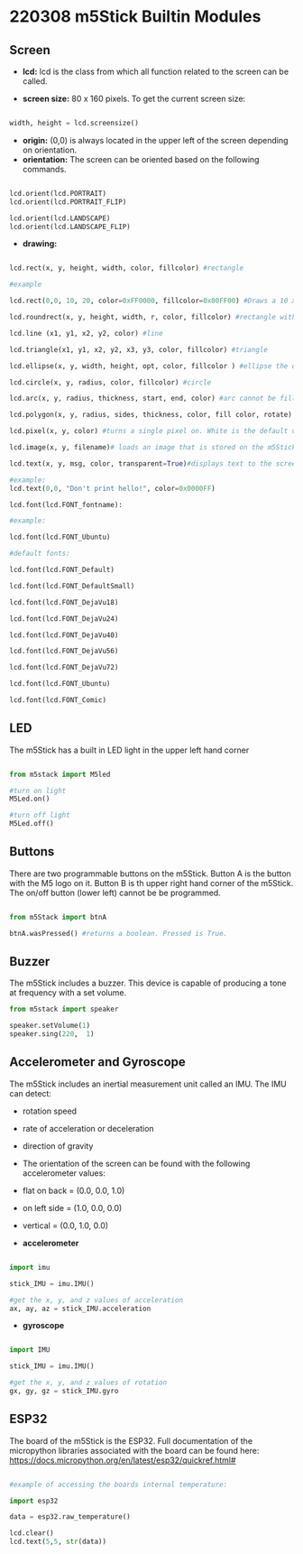  # 220308 m5Stick Builtin Modules

 ## Screen

- **lcd:** lcd is the class from which all function related to the screen can be called. 

- **screen size:**  80 x 160 pixels. To get the current screen size:

```python

width, height = lcd.screensize()

```

- **origin:** (0,0) is always located in the upper left of the screen depending on orientation.
 - **orientation:** The screen can be oriented based on the following commands.

 ```python

 lcd.orient(lcd.PORTRAIT)
 lcd.orient(lcd.PORTRAIT_FLIP)

 lcd.orient(lcd.LANDSCAPE)
 lcd.orient(lcd.LANDSCAPE_FLIP)

 ```

 - **drawing:** 

 ```python

lcd.rect(x, y, height, width, color, fillcolor) #rectangle 

#example 

lcd.rect(0,0, 10, 20, color=0xFF0000, fillcolor=0x00FF00) #Draws a 10 x 20 pixel rectangle withe the first corner at (0,0) a red stroke and a green fill.

lcd.roundrect(x, y, height, width, r, color, fillcolor) #rectangle with round corners

lcd.line (x1, y1, x2, y2, color) #line

lcd.triangle(x1, y1, x2, y2, x3, y3, color, fillcolor) #triangle

lcd.ellipse(x, y, width, height, opt, color, fillcolor ) #ellipse the opt call declares how much of the ellipse to be drawn. 15 is equal to a full ellipse

lcd.circle(x, y, radius, color, fillcolor) #circle 

lcd.arc(x, y, radius, thickness, start, end, color) #arc cannot be filled. Thickness is equivalent to stroke weight.

lcd.polygon(x, y, radius, sides, thickness, color, fill color, rotate) #regular polygon

lcd.pixel(x, y, color) #turns a single pixel on. White is the default value. 

lcd.image(x, y, filename)# loads an image that is stored on the m5Stick. .bmp and .jpg formats only.

lcd.text(x, y, msg, color, transparent=True)#displays text to the screen at a specified location.

#example:
lcd.text(0,0, "Don't print hello!", color=0x0000FF) 

lcd.font(lcd.FONT_fontname):

#example:

lcd.font(lcd.FONT_Ubuntu)

#default fonts:

lcd.font(lcd.FONT_Default)

lcd.font(lcd.FONT_DefaultSmall)

lcd.font(lcd.FONT_DejaVu18)

lcd.font(lcd.FONT_DejaVu24)

lcd.font(lcd.FONT_DejaVu40)

lcd.font(lcd.FONT_DejaVu56)

lcd.font(lcd.FONT_DejaVu72)

lcd.font(lcd.FONT_Ubuntu)

lcd.font(lcd.FONT_Comic)

```

## LED
The m5Stick has a built in LED light in the upper left hand corner

```python

from m5stack import M5led

#turn on light
M5Led.on()

#turn off light
M5Led.off()
```
## Buttons
 There are two programmable buttons on the m5Stick. Button A is the button with the M5 logo on it. Button B is th upper right hand corner of the m5Stick.  The on/off button (lower left) cannot be be programmed.

```python

from m5Stack import btnA

btnA.wasPressed() #returns a boolean. Pressed is True.
```
## Buzzer
The m5Stick includes a buzzer.  This device is capable of producing a tone at frequency with a set volume.

```python
from m5stack import speaker

speaker.setVolume(1)
speaker.sing(220,  1)

```


## Accelerometer and Gyroscope
The m5Stick includes an inertial measurement unit called an IMU.  The IMU can detect:

- rotation speed
- rate of acceleration or deceleration 
- direction of gravity 

- The orientation of the screen can be found with the following accelerometer values:

- flat on back = (0.0, 0.0, 1.0)
- on left side = (1.0, 0.0, 0.0)
- vertical  = (0.0, 1.0, 0.0)

- **accelerometer**
```python

import imu

stick_IMU = imu.IMU()

#get the x, y, and z values of acceleration
ax, ay, az = stick_IMU.acceleration

```
- **gyroscope**

```python

import IMU

stick_IMU = imu.IMU()

#get the x, y, and z values of rotation
gx, gy, gz = stick_IMU.gyro

```
## ESP32 

The board of the m5Stick is the ESP32. Full documentation of the micropython libraries associated with the board can be found here: https://docs.micropython.org/en/latest/esp32/quickref.html#

```python

#example of accessing the boards internal temperature:

import esp32

data = esp32.raw_temperature()

lcd.clear()
lcd.text(5,5, str(data))

```




 


